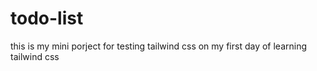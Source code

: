 # todo-list
this is my mini porject for testing tailwind css on my first day of learning tailwind css 
